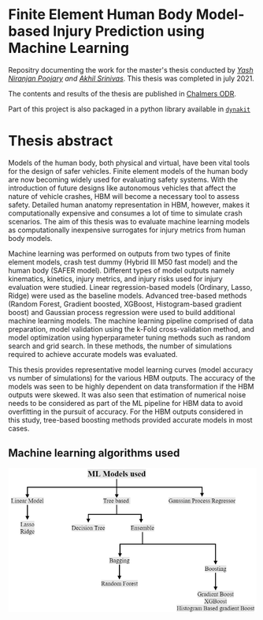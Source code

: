 # Finite Element Human Body Model-based Injury Prediction using Machine Learning
Repositry documenting the work for the master's thesis conducted by *[Yash Niranjan Poojary](https://github.com/yash-n-p) and [Akhil Srinivas](https://github.com/akhil8794)*. This thesis was completed in july 2021.

The contents and results of the thesis are published in [Chalmers ODR](https://odr.chalmers.se/handle/20.500.12380/303774).

Part of this project is also packaged in a python library available in [`dynakit`](https://pypi.org/project/dynakit/)

# Thesis abstract
Models of the human body, both physical and virtual, have been vital tools for the design of safer vehicles. Finite element models of the human body are now becoming widely used for evaluating safety systems. With the introduction of future designs like autonomous vehicles that affect the nature of vehicle crashes, HBM will become a necessary tool to assess safety. Detailed human anatomy representation in HBM, however, makes it computationally expensive and consumes a lot of time to simulate crash scenarios. The aim of this thesis was to evaluate machine learning models as computationally inexpensive surrogates for injury metrics from human body models. 

Machine learning was performed on outputs from two types of finite element models, crash test dummy (Hybrid III M50 fast model) and the human body (SAFER model). Different types of model outputs namely kinematics, kinetics, injury metrics, and injury risks used for injury evaluation were studied. Linear regression-based models (Ordinary, Lasso, Ridge) were used as the baseline models. Advanced tree-based methods (Random Forest, Gradient boosted, XGBoost, Histogram-based gradient boost) and Gaussian process regression were used to build additional machine learning models. The machine learning pipeline comprised of data preparation, model validation using the k-Fold cross-validation method, and model optimization using hyperparameter tuning methods such as random search and grid search. In these methods, the number of simulations required to achieve accurate models was evaluated.

This thesis provides representative model learning curves (model accuracy vs number of simulations) for the various HBM outputs. The accuracy of the models was seen to be highly dependent on data transformation if the HBM outputs were skewed. It was also seen that estimation of numerical noise needs to be considered as part of the ML pipeline for HBM data to avoid overfitting in the pursuit of accuracy. For the HBM outputs considered in this study, tree-based boosting methods provided accurate models in most cases.

## Machine learning algorithms used
<p align="center">
  <img src="https://github.com/yash-n-p/FE_HBM_ML/blob/main/docs/models.PNG" alt="Sublime's custom image"/>
</p>
